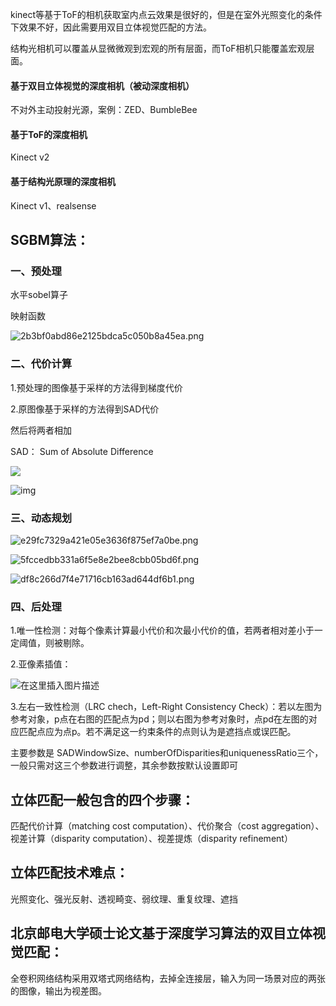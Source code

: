 kinect等基于ToF的相机获取室内点云效果是很好的，但是在室外光照变化的条件下效果不好，因此需要用双目立体视觉匹配的方法。

结构光相机可以覆盖从显微微观到宏观的所有层面，而ToF相机只能覆盖宏观层面。

#### 基于双目立体视觉的深度相机（被动深度相机）

不对外主动投射光源，案例：ZED、BumbleBee

#### 基于ToF的深度相机

Kinect v2

#### 基于结构光原理的深度相机

Kinect v1、realsense



## SGBM算法：

### 一、预处理

水平sobel算子

映射函数

![2b3bf0abd86e2125bdca5c050b8a45ea.png](https://www.freesion.com/images/474/2b3bf0abd86e2125bdca5c050b8a45ea.png)

### 二、代价计算

1.预处理的图像基于采样的方法得到梯度代价

2.原图像基于采样的方法得到SAD代价

然后将两者相加

SAD： Sum of Absolute Difference

![](https://img-blog.csdn.net/20160709143416235?watermark/2/text/aHR0cDovL2Jsb2cuY3Nkbi5uZXQv/font/5a6L5L2T/fontsize/400/fill/I0JBQkFCMA==/dissolve/70/gravity/Center)

![img](https://www.freesion.com/images/45/e086b969f8820a96cb74974220e8452d.png)

### 三、动态规划



![e29fc7329a421e05e3636f875ef7a0be.png](https://www.freesion.com/images/982/e29fc7329a421e05e3636f875ef7a0be.png)

![5fccedbb331a6f5e8e2bee8cbb05bd6f.png](https://www.freesion.com/images/335/5fccedbb331a6f5e8e2bee8cbb05bd6f.png)

![df8c266d7f4e71716cb163ad644df6b1.png](https://www.freesion.com/images/473/df8c266d7f4e71716cb163ad644df6b1.png)

### 四、后处理

1.唯一性检测：对每个像素计算最小代价和次最小代价的值，若两者相对差小于一定阈值，则被剔除。

2.亚像素插值：

![在这里插入图片描述](https://img-blog.csdnimg.cn/20200320100610433.PNG#pic_center)

3.左右一致性检测（LRC chech，Left-Right Consistency Check）：若以左图为参考对象，p点在右图的匹配点为pd；则以右图为参考对象时，点pd在左图的对应匹配点应为点p。若不满足这一约束条件的点则认为是遮挡点或误匹配。



主要参数是 SADWindowSize、numberOfDisparities和uniquenessRatio三个，一般只需对这三个参数进行调整，其余参数按默认设置即可



## 立体匹配一般包含的四个步骤：

匹配代价计算（matching cost computation）、代价聚合（cost aggregation）、视差计算（disparity computation）、视差提炼（disparity refinement）

## 立体匹配技术难点：

光照变化、强光反射、透视畸变、弱纹理、重复纹理、遮挡

## 北京邮电大学硕士论文基于深度学习算法的双目立体视觉匹配：

全卷积网络结构采用双塔式网络结构，去掉全连接层，输入为同一场景对应的两张的图像，输出为视差图。